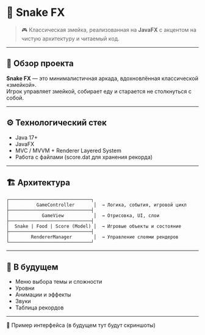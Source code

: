 # 🐍 Snake FX
> 🎮 Классическая змейка, реализованная на **JavaFX** с акцентом на чистую архитектуру и читаемый код.

---

## 🧭 Обзор проекта

**Snake FX** — это минималистичная аркада, вдохновлённая классической «змейкой».  
Игрок управляет змейкой, собирает еду и старается не столкнуться с собой.

---


## ⚙️ Технологический стек

- Java 17+
- JavaFX
- MVC / MVVM + Renderer Layered System
- Работа с файлами (score.dat для хранения рекорда)
---

## 🏗 Архитектура

```text
┌──────────────────────────────┐
│          GameController       │  → Логика, события, игровой цикл
├──────────────────────────────┤
│            GameView           │  → Отрисовка, UI, слои
├──────────────────────────────┤
│  Snake | Food | Score (Model) │  → Игровые объекты и состояние
├──────────────────────────────┤
│        RendererManager        │  → Управление слоями рендеров
└──────────────────────────────┘
```
---
## 🧩 В будущем
- Меню выбора темы и сложности
- Уровни
- Анимации и эффекты
- Звуки
- Таблица рекордов
---
📸 Пример интерфейса (в будущем тут будут скриншоты)
